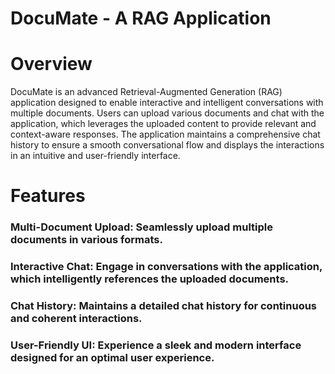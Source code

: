 # DocuMate - A RAG Application
# Overview
DocuMate is an advanced Retrieval-Augmented Generation (RAG) application designed to enable interactive and intelligent conversations with multiple documents. Users can upload various documents and chat with the application, which leverages the uploaded content to provide relevant and context-aware responses. The application maintains a comprehensive chat history to ensure a smooth conversational flow and displays the interactions in an intuitive and user-friendly interface.

# Features
### Multi-Document Upload: Seamlessly upload multiple documents in various formats.
### Interactive Chat: Engage in conversations with the application, which intelligently references the uploaded documents.
### Chat History: Maintains a detailed chat history for continuous and coherent interactions.
### User-Friendly UI: Experience a sleek and modern interface designed for an optimal user experience.

